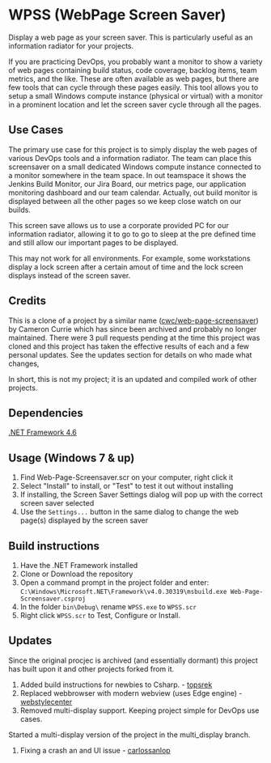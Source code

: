 # WPSS (WebPage Screen Saver)

Display a web page as your screen saver. This is particularly useful as an information radiator for your projects.

If you are practicing DevOps, you probably want a monitor to show a variety of web pages containing build status, code coverage, backlog items, team metrics, and the like. These are often available as web pages, but there are few tools that can cycle through these pages easily. This tool allows you to setup a small Windows compute instance (physical or virtual) with a monitor in a prominent location and let the screen saver cycle through all the pages.

## Use Cases

The primary use case for this project is to simply display the web pages of various DevOps tools and a information radiator. The team can place this screensaver on a small dedicated Windows compute instance connected to a monitor somewhere in the team space. In out teamspace it shows the Jenkins Build Monitor, our Jira Board, our metrics page, our application monitoring dashboard and our team calendar. Actually, out build monitor is displayed between all the other pages so we keep close watch on our builds.

This screen save allows us to use a corporate provided PC for our information radiator, allowing it to go to go to sleep at the pre defined time and still allow our important pages to be displayed.

This may not work for all environments. For example, some workstations display a lock screen after a certain amout of time and the lock screen displays instead of the screen saver.

## Credits

This is a clone of a project by a similar name ([cwc/web-page-screensaver](https://github.com/cwc/web-page-screensaver)) by Cameron Currie which has since been archived and probably no longer maintained. There were 3 pull requests pending at the time this project was cloned and this project has taken the effective results of each and a few personal updates. See the updates section for details on who made what changes,

In short, this is not my project; it is an updated and compiled work of other projects.

## Dependencies

[.NET Framework 4.6](https://www.microsoft.com/en-us/download/details.aspx?id=48130)

## Usage (Windows 7 & up)

1. Find Web-Page-Screensaver.scr on your computer, right click it
1. Select "Install" to install, or "Test" to test it out without installing
1. If installing, the Screen Saver Settings dialog will pop up with the correct screen saver selected
1. Use the `Settings...` button in the same dialog to change the web page(s) displayed by the screen saver

## Build instructions

1. Have the .NET Framework installed
1. Clone or Download the repository
1. Open a command prompt in the project folder and enter:
`C:\Windows\Microsoft.NET\Framework\v4.0.30319\msbuild.exe Web-Page-Screensaver.csproj`
1. In the folder `bin\Debug\` rename `WPSS.exe` to `WPSS.scr`
1. Right click `WPSS.scr` to Test, Configure or Install. 

## Updates
Since the original procjec is archived (and essentially dormant) this project has built upon it and other projects forked from it.
1. Added build instructions for newbies to Csharp. - [topsrek](https://github.com/topsrek/web-page-screensaver)
1. Replaced webbrowser with modern webview (uses Edge engine) - [webstylecenter](https://github.com/webstylecenter/web-page-screensaver)
1. Removed multi-display support. Keeping project simple for DevOps use cases.

Started a multi-display version of the project in the multi_display branch.
1. Fixing a crash an and UI issue - [carlossanlop](https://github.com/carlossanlop/web-page-screensaver)